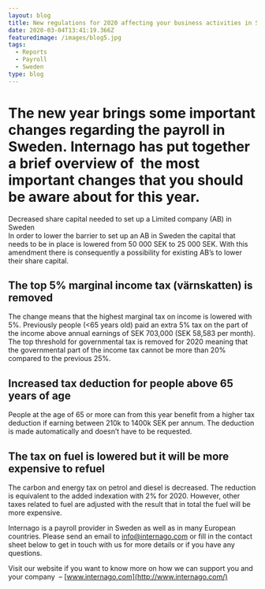 ```yaml
---
layout: blog
title: New regulations for 2020 affecting your business activities in Sweden
date: 2020-03-04T13:41:19.366Z
featuredimage: /images/blog5.jpg
tags:
  - Reports
  - Payroll
  - Sweden
type: blog
---
```

# The new year brings some important changes regarding the payroll in Sweden. Internago has put together a brief overview of  the most important changes that you should be aware about for this year.

Decreased share capital needed to set up a Limited company (AB) in Sweden\
  In order to lower the barrier to set up an AB in Sweden the capital that needs to be in place is lowered from 50 000 SEK to 25 000 SEK. With this amendment there is consequently a possibility for existing AB’s to lower their share capital.

## The top 5% marginal income tax (värnskatten) is removed
The change means that the highest marginal tax on income is lowered with 5%. Previously people (<65 years old) paid an extra 5% tax on the part of the income above annual earnings of SEK 703,000 (SEK 58,583 per month). The top threshold for governmental tax is removed for 2020 meaning that the governmental part of the income tax cannot be more than 20% compared to the previous 25%.

## Increased tax deduction for people above 65 years of age
People at the age of 65 or more can from this year benefit from a higher tax deduction if earning between 210k to 1400k SEK per annum. The deduction is made automatically and doesn’t have to be requested. 

## The tax on fuel is lowered but it will be more expensive to refuel
The carbon and energy tax on petrol and diesel is decreased. The reduction is equivalent to the added indexation with 2% for 2020. However, other taxes related to fuel are adjusted with the result that in total the fuel will be more expensive.

Internago is a payroll provider in Sweden as well as in many European countries. Please send an email to [info@internago.com](mailto:info@internago.com) or fill in the contact sheet below to get in touch with us for more details or if you have any questions. 

Visit our website if you want to know more on how we can support you and your company  – [www.internago.com](http://www.internago.com/)
